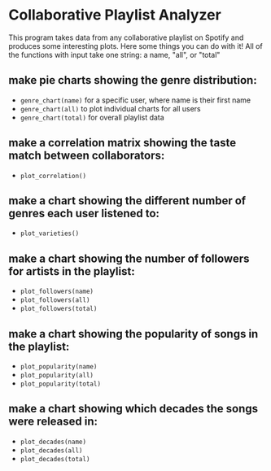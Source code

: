 # Collaborative Playlist Analyzer
This program takes data from any collaborative playlist on Spotify and produces some interesting plots. Here some things you can do with it!
All of the functions with input take one string: a name, "all", or "total"

## make pie charts showing the genre distribution:
- `genre_chart(name)` for a specific user, where name is their first name
- `genre_chart(all)` to plot individual charts for all users
- `genre_chart(total)` for overall playlist data

## make a correlation matrix showing the taste match between collaborators:
- `plot_correlation()`

## make a chart showing the different number of genres each user listened to:
- `plot_varieties()`

## make a chart showing the number of followers for artists in the playlist:
- `plot_followers(name)`
- `plot_followers(all)`
- `plot_followers(total)`

## make a chart showing the popularity of songs in the playlist:
- `plot_popularity(name)`
- `plot_popularity(all)`
- `plot_popularity(total)`

## make a chart showing which decades the songs were released in:
- `plot_decades(name)`
- `plot_decades(all)`
- `plot_decades(total)`

